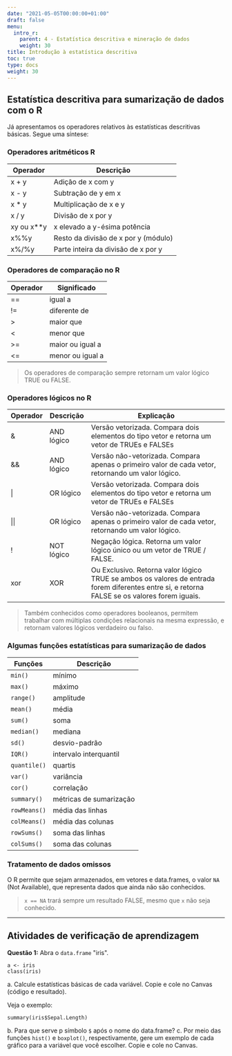```yaml
---
date: "2021-05-05T00:00:00+01:00"
draft: false
menu:
  intro_r:
    parent: 4 - Estatística descritiva e mineração de dados
    weight: 30
title: Introdução à estatística descritiva
toc: true
type: docs
weight: 30
---
```


## Estatística descritiva para sumarização de dados com o R

Já apresentamos os operadores relativos às estatísticas descritivas básicas. Segue uma síntese: 

### Operadores aritméticos R

Operador | Descrição
---------|-----------
x + y |	Adição de x com y
x - y	| Subtração de y em x
x * y	| Multiplicação de x e y
x / y	| Divisão de x por y
xy ou x**y	| x elevado a y-ésima potência
x%%y	| Resto da divisão de x por y (módulo)
x%/%y	| Parte inteira da divisão de x por y

### Operadores de comparação no R

Operador	| Significado
----------|------------
==	| igual a
!=	| diferente de
\>	| maior que
<	| menor que
\>=	| maior ou igual a
<=	| menor ou igual a


> Os operadores de comparação sempre retornam um valor lógico TRUE ou FALSE.



### Operadores lógicos no R

Operador|Descrição|Explicação
--------|---------|----------
&|	AND lógico|	Versão vetorizada. Compara dois elementos do tipo vetor e retorna um vetor de TRUEs e FALSEs
&&	|AND lógico|	Versão não-vetorizada. Compara apenas o primeiro valor de cada vetor, retornando um valor lógico.
\|	|OR lógico| Versão vetorizada. Compara dois elementos do tipo vetor e retorna um vetor de TRUEs e FALSEs
\|\|	|OR lógico	|Versão não-vetorizada. Compara apenas o primeiro valor de cada vetor, retornando um valor lógico.
!	|NOT lógico|Negação lógica. Retorna um valor lógico único ou um vetor de TRUE / FALSE.
xor	|XOR	|Ou Exclusivo. Retorna valor lógico TRUE se ambos os valores de entrada forem diferentes entre si, e retorna FALSE se os valores forem iguais.

> Também conhecidos como operadores booleanos, permitem trabalhar com múltiplas condições relacionais na mesma expressão, e retornam valores lógicos verdadeiro ou falso.

### Algumas funções estatísticas para sumarização de dados

Funções | Descrição
--------|----------
`min()`| mínimo  
`max()`| máximo  
`range()`| amplitude   
`mean()`| média   
`sum()`| soma
`median()`| mediana
`sd()`| desvio-padrão
`IQR()`| intervalo interquantil
`quantile()`| quartis
`var()`| variância
`cor()`| correlação
`summary()`| métricas de sumarização
`rowMeans()`| média das linhas
`colMeans()`| média das colunas
`rowSums()`| soma das linhas
`colSums()`| soma das colunas

### Tratamento de dados omissos
O R permite que sejam armazenados, em vetores e data.frames, o valor `NA` (Not Available), que representa dados que ainda não são conhecidos. 


>`x == NA` trará sempre um resultado FALSE, mesmo que `x` não seja conhecido.

<p>
<hr>
<p>

## Atividades de verificação de aprendizagem

**Questão 1:**
Abra o `data.frame` "iris". 

```{r echo=TRUE, message=FALSE, warning=FALSE}
a <- iris
class(iris)
```
a. Calcule estatísticas básicas de cada variável. Copie e cole no Canvas (código e resultado).

Veja o exemplo:

```{r echo=TRUE, message=FALSE, warning=FALSE}
summary(iris$Sepal.Length)
```
b. Para que serve p símbolo `$` após o nome do data.frame?
c. Por meio das funções `hist()` e `boxplot()`, respectivamente, gere um exemplo de cada gráfico para a variável que você escolher. Copie e cole no Canvas. 
